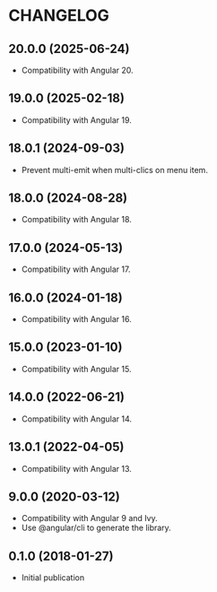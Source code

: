 # CHANGELOG

## 20.0.0 (2025-06-24)

- Compatibility with Angular 20.

## 19.0.0 (2025-02-18)

- Compatibility with Angular 19.

## 18.0.1 (2024-09-03)

- Prevent multi-emit when multi-clics on menu item.

## 18.0.0 (2024-08-28)

- Compatibility with Angular 18.

## 17.0.0 (2024-05-13)

- Compatibility with Angular 17.

## 16.0.0 (2024-01-18)

- Compatibility with Angular 16.

## 15.0.0 (2023-01-10)

- Compatibility with Angular 15.

## 14.0.0 (2022-06-21)

- Compatibility with Angular 14.

## 13.0.1 (2022-04-05)

- Compatibility with Angular 13.

## 9.0.0 (2020-03-12)

- Compatibility with Angular 9 and Ivy.
- Use @angular/cli to generate the library.

## 0.1.0 (2018-01-27)

- Initial publication
